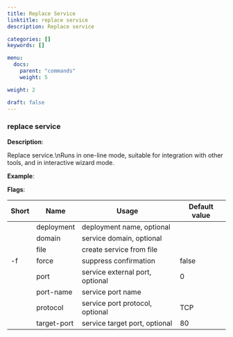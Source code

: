 ```yaml
---
title: Replace Service
linktitle: replace service
description: Replace service

categories: []
keywords: []

menu:
  docs:
    parent: "commands"
    weight: 5

weight: 2

draft: false
---
```


### replace service

**Description**:

Replace service.\nRuns in one-line mode, suitable for integration with other tools, and in interactive wizard mode.

**Example**:



**Flags**:

| Short | Name | Usage | Default value |
| ----- | ---- | ----- | ------------- |
|  | deployment | deployment name, optional |  |
|  | domain | service domain, optional |  |
|  | file | create service from file |  |
| -f | force | suppress confirmation | false |
|  | port | service external port, optional | 0 |
|  | port-name | service port name |  |
|  | protocol | service port protocol, optional | TCP |
|  | target-port | service target port, optional | 80 |



